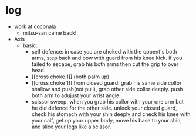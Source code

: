 # log

- work at coconala
	- mitsu-san came back!
- Axis
	- basic:
		- self defence: in case you are choked with the oppent's both arms, step back and bow with guard from his knee kick. if you failed to escape, grab his both arms then cut the grip to over head.
		- [[cross choke 1]] (both palm up)
		- [[cross choke 1]] from closed guard: grab his same side collor shallow and push(not pull), grab other side collor deeply. push both arm to adujust your wrist angle.
		- scissor sweep: when you grab his collor with your one arm but he did defence for the other side. unlock your closed guard, check his stomach with your shin deeply and check his knee with your calf, get up your upper body, move his base to your shin, and slice your legs like a scissor.
